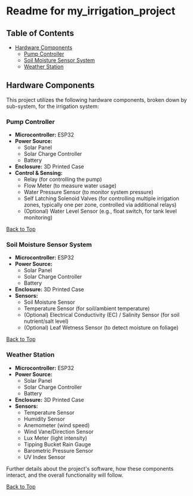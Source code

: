 # Readme for my_irrigation_project

## Table of Contents
* [Hardware Components](#hardware-components)
    * [Pump Controller](#pump-controller)
    * [Soil Moisture Sensor System](#soil-moisture-sensor-system)
    * [Weather Station](#weather-station)

## Hardware Components

This project utilizes the following hardware components, broken down by sub-system, for the irrigation system:

### Pump Controller
*   **Microcontroller:** ESP32
*   **Power Source:**
    *   Solar Panel
    *   Solar Charge Controller
    *   Battery
*   **Enclosure:** 3D Printed Case
*   **Control & Sensing:**
    *   Relay (for controlling the pump)
    *   Flow Meter (to measure water usage)
    *    Water Pressure Sensor (to monitor system pressure)
    *   Self Latching Solenoid Valves (for controlling multiple irrigation zones, typically one per zone, controlled via additional relays)
    *   (Optional) Water Level Sensor (e.g., float switch, for tank level monitoring)

[Back to Top](#readme-for-my_irrigation_project)

### Soil Moisture Sensor System
*   **Microcontroller:** ESP32
*   **Power Source:**
    *   Solar Panel
    *   Solar Charge Controller
    *   Battery
*   **Enclosure:** 3D Printed Case
*   **Sensors:**
    *   Soil Moisture Sensor
    *   Temperature Sensor (for soil/ambient temperature)
    *   (Optional) Electrical Conductivity (EC) / Salinity Sensor (for soil nutrient/salt level)
     *   (Optional) Leaf Wetness Sensor (to detect moisture on foliage)

[Back to Top](#readme-for-my_irrigation_project)

### Weather Station
*   **Microcontroller:** ESP32
*   **Power Source:**
    *   Solar Panel
    *   Solar Charge Controller
    *   Battery
*   **Enclosure:** 3D Printed Case
*   **Sensors:**
    *   Temperature Sensor
    *   Humidity Sensor
    *   Anemometer (wind speed)
    *   Wind Vane/Direction Sensor
    *   Lux Meter (light intensity)
    *   Tipping Bucket Rain Gauge
    *   Barometric Pressure Sensor
    *   UV Index Sensor


Further details about the project's software, how these components interact, and the overall functionality will follow.

[Back to Top](#readme-for-my_irrigation_project)